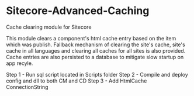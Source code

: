 # Sitecore-Advanced-Caching
Cache clearing module for Sitecore

This module clears a component's html cache entry based on the item which was publish. Fallback mechanism of clearing the site's cache, site's cache in all languages and clearing all caches for all sites is also provided. Cache entries are also persisted to a database to mitigate slow startup on app recyle.

Step 1 - Run sql script located in Scripts folder
Step 2 - Compile and deploy config and dll to both CM and CD
Step 3 - Add HtmlCache ConnectionString
